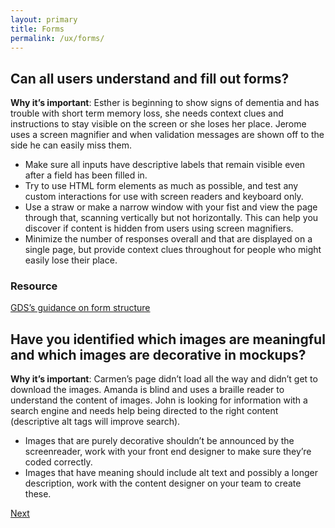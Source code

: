 ```yaml
---
layout: primary
title: Forms
permalink: /ux/forms/
---
```


## Can all users understand and fill out forms?

**Why it’s important**: Esther is beginning to show signs of dementia and has trouble with short term memory loss, she needs context clues and instructions to stay visible on the screen or she loses her place. Jerome uses a screen magnifier and when validation messages are shown off to the side he can easily miss them.

- Make sure all inputs have descriptive labels that remain visible even after a field has been filled in.
- Try to use HTML form elements as much as possible, and test any custom interactions for use with screen readers and keyboard only.
- Use a straw or make a narrow window with your fist and view the page through that, scanning vertically but not horizontally. This can help you discover if content is hidden from users using screen magnifiers.
- Minimize the number of responses overall and that are displayed on a single page, but provide context clues throughout for people who might easily lose their place.

### Resource
[GDS’s guidance on form structure](https://www.gov.uk/service-manual/design/form-structure)

## Have you identified which images are meaningful and which images are decorative in mockups?

**Why it’s important**: Carmen’s page didn’t load all the way and didn’t get to download the images. Amanda is blind and uses a braille reader to understand the content of images. John is looking for information with a search engine and needs help being directed to the right content (descriptive alt tags will improve search).

- Images that are purely decorative shouldn’t be announced by the screenreader, work with your front end designer to make sure they’re coded correctly.
- Images that have meaning should include alt text and possibly a longer description, work with the content designer on your team to create these.

<a class="usa-button button-next" href="{{ site.baseurl }}/ux/touch-targets/">
  Next <i class="fa fa-chevron-right" aria-hidden="true"></i>
</a>
